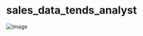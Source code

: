 # sales_data_tends_analyst
![Image](https://github.com/user-attachments/assets/65f87aed-9806-4afa-abde-41e1d14b0a1d)

